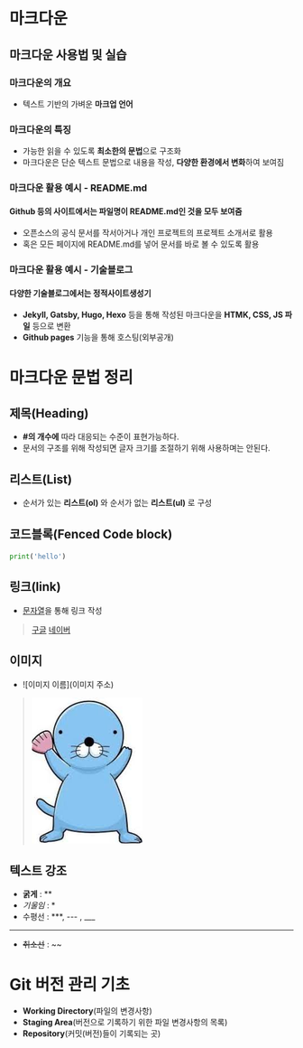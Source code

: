 # 마크다운

## 마크다운 사용법 및 실습

### 마크다운의 개요
 - 텍스트 기반의 가벼운 **마크업 언어**

### 마크다운의 특징
 - 가능한 읽을 수 있도록 **최소한의 문법**으로 구조화
 - 마크다운은 단순 텍스트 문법으로 내용을 작성, **다양한 환경에서 변화**하여 보여짐

### 마크다운 활용 예시 - README.md
 #### Github 등의 사이트에서는 파일명이 **README.md**인 것을 모두 보여줌
  - 오픈소스의 공식 문서를 작서아거나 개인 프로젝트의 프로젝트 소개서로 활용
  - 혹은 모든 페이지에 README.md를 넣어 문서를 바로 볼 수 있도록 활용

### 마크다운 활용 예시 - 기술블로그
 #### 다양한 기술블로그에서는 정적사이트생성기
 - **Jekyll, Gatsby, Hugo, Hexo** 등을 통해 작성된 마크다운을 **HTMK, CSS, JS 파일** 등으로 변환
 - **Github pages** 기능을 통해 호스팅(외부공개)

# **마크다운 문법 정리**

## **제목(Heading)**

 - **#의 개수에** 따라 대응되는 수준이 표현가능하다.
 - 문서의 구조를 위해 작성되면 글자 크기를 조절하기 위해 사용하며는 안된다.


## **리스트(List)**
 - 순서가 있는 **리스트(ol)** 와 순서가 없는 **리스트(ul)** 로 구성


## **코드블록(Fenced Code block)**
```python
print('hello')
```

## **링크(link)**
 - [문자열](url)을 통해 링크 작성
 > [구글](https://google.com)
 > [네이버](http://naver.com)

## **이미지**
 - ![이미지 이름](이미지 주소)
 > ![1](1.jpg)

## **텍스트 강조**
 - **굵게** : **
 - *기울임* : *
 - 수평선 : ***, --- , ___
 ***
 - ~~취소선~~ : ~~


# Git 버전 관리 기초

 - **Working Directory**(파일의 변경사항)
 - **Staging Area**(버전으로 기록하기 위한 파일 변경사항의 목록)
 - **Repository**(커밋(버전)들이 기록되는 곳)

